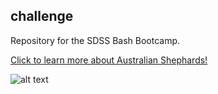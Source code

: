 ## challenge

Repository for the SDSS Bash Bootcamp. 

[Click to learn more about Australian Shephards!](https://www.akc.org/expert-advice/dog-breeds/how-to-train-an-australian-shepherd-puppy-timeline-milestones/)

![alt text](https://www.akc.org/wp-content/uploads/2021/07/Australian-Shepherd-puppy-3-months-old-laying-down-in-the-shade-with-a-toy.jpeg) 
